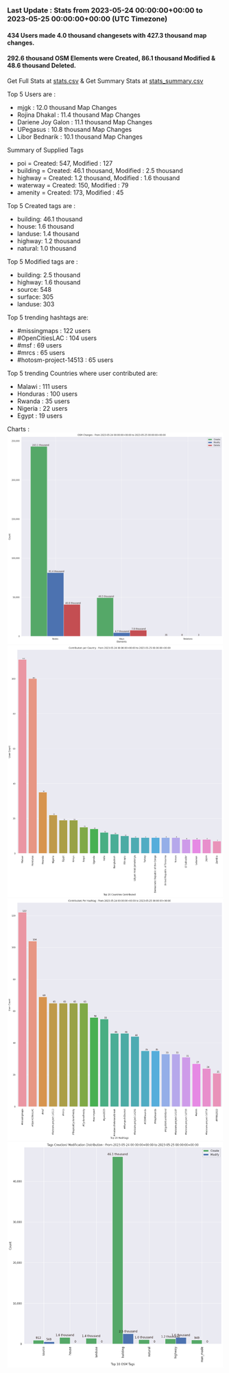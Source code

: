 ### Last Update : Stats from 2023-05-24 00:00:00+00:00 to 2023-05-25 00:00:00+00:00 (UTC Timezone)

#### 434 Users made 4.0 thousand changesets with 427.3 thousand map changes.
#### 292.6 thousand OSM Elements were Created, 86.1 thousand Modified & 48.6 thousand Deleted.
Get Full Stats at [stats.csv](/stats/hotosm/Daily/stats.csv)
 & Get Summary Stats at [stats_summary.csv](/stats/hotosm/Daily/stats_summary.csv)

Top 5 Users are : 
- mjgk : 12.0 thousand Map Changes
- Rojina Dhakal : 11.4 thousand Map Changes
- Dariene Joy Galon : 11.1 thousand Map Changes
- UPegasus : 10.8 thousand Map Changes
- Libor Bednarik : 10.1 thousand Map Changes

Summary of Supplied Tags
- poi = Created: 547, Modified : 127
- building = Created: 46.1 thousand, Modified : 2.5 thousand
- highway = Created: 1.2 thousand, Modified : 1.6 thousand
- waterway = Created: 150, Modified : 79
- amenity = Created: 173, Modified : 45


Top 5 Created tags are :
- building: 46.1 thousand
- house: 1.6 thousand
- landuse: 1.4 thousand
- highway: 1.2 thousand
- natural: 1.0 thousand


Top 5 Modified tags are :
- building: 2.5 thousand
- highway: 1.6 thousand
- source: 548
- surface: 305
- landuse: 303


Top 5 trending hashtags are:
- #missingmaps : 122 users
- #OpenCitiesLAC : 104 users
- #msf : 69 users
- #mrcs : 65 users
- #hotosm-project-14513 : 65 users


Top 5 trending Countries where user contributed are:
- Malawi : 111 users
- Honduras : 100 users
- Rwanda : 35 users
- Nigeria : 22 users
- Egypt : 19 users


 Charts : 
![Alt text](./stats_osm_changes.png) 
![Alt text](./stats_users_per_country.png) 
![Alt text](./stats_users_per_hashtag.png) 
![Alt text](./stats_tags.png) 
